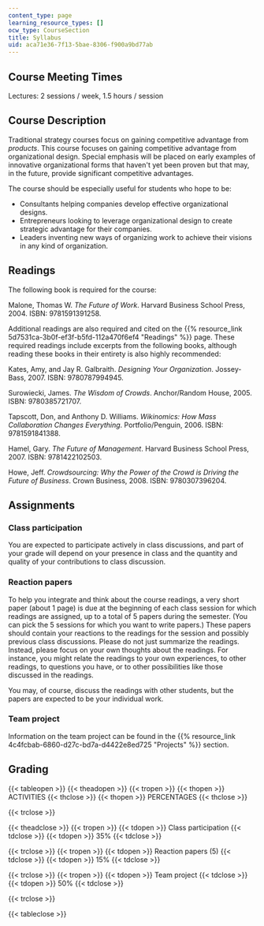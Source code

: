 ```yaml
---
content_type: page
learning_resource_types: []
ocw_type: CourseSection
title: Syllabus
uid: aca71e36-7f13-5bae-8306-f900a9bd77ab
---
```


Course Meeting Times
--------------------

Lectures: 2 sessions / week, 1.5 hours / session

Course Description
------------------

Traditional strategy courses focus on gaining competitive advantage from _products_. This course focuses on gaining competitive advantage from organizational design. Special emphasis will be placed on early examples of innovative organizational forms that haven't yet been proven but that may, in the future, provide significant competitive advantages.

The course should be especially useful for students who hope to be:

*   Consultants helping companies develop effective organizational designs.
*   Entrepreneurs looking to leverage organizational design to create strategic advantage for their companies.
*   Leaders inventing new ways of organizing work to achieve their visions in any kind of organization.

Readings
--------

The following book is required for the course:

Malone, Thomas W. _The Future of Work_. Harvard Business School Press, 2004. ISBN: 9781591391258.

Additional readings are also required and cited on the {{% resource_link 5d7531ca-3b0f-ef3f-b5fd-112a470f6ef4 "Readings" %}} page. These required readings include excerpts from the following books, although reading these books in their entirety is also highly recommended:

Kates, Amy, and Jay R. Galbraith. _Designing Your Organization_. Jossey-Bass, 2007. ISBN: 9780787994945.

Surowiecki, James. _The Wisdom of Crowds_. Anchor/Random House, 2005. ISBN: 9780385721707.

Tapscott, Don, and Anthony D. Williams. _Wikinomics: How Mass Collaboration Changes Everything_. Portfolio/Penguin, 2006. ISBN: 9781591841388.

Hamel, Gary. _The Future of Management_. Harvard Business School Press, 2007. ISBN: 9781422102503.

Howe, Jeff. _Crowdsourcing: Why the Power of the Crowd is Driving the Future of Business_. Crown Business, 2008. ISBN: 9780307396204.

Assignments
-----------

### Class participation

You are expected to participate actively in class discussions, and part of your grade will depend on your presence in class and the quantity and quality of your contributions to class discussion.

### Reaction papers

To help you integrate and think about the course readings, a very short paper (about 1 page) is due at the beginning of each class session for which readings are assigned, up to a total of 5 papers during the semester. (You can pick the 5 sessions for which you want to write papers.) These papers should contain your reactions to the readings for the session and possibly previous class discussions. Please do not just summarize the readings. Instead, please focus on your own thoughts about the readings. For instance, you might relate the readings to your own experiences, to other readings, to questions you have, or to other possibilities like those discussed in the readings.

You may, of course, discuss the readings with other students, but the papers are expected to be your individual work.

### Team project

Information on the team project can be found in the {{% resource_link 4c4fcbab-6860-d27c-bd7a-d4422e8ed725 "Projects" %}} section.

Grading
-------

{{< tableopen >}}
{{< theadopen >}}
{{< tropen >}}
{{< thopen >}}
ACTIVITIES
{{< thclose >}}
{{< thopen >}}
PERCENTAGES
{{< thclose >}}

{{< trclose >}}

{{< theadclose >}}
{{< tropen >}}
{{< tdopen >}}
Class participation
{{< tdclose >}}
{{< tdopen >}}
35%
{{< tdclose >}}

{{< trclose >}}
{{< tropen >}}
{{< tdopen >}}
Reaction papers (5)
{{< tdclose >}}
{{< tdopen >}}
15%
{{< tdclose >}}

{{< trclose >}}
{{< tropen >}}
{{< tdopen >}}
Team project
{{< tdclose >}}
{{< tdopen >}}
50%
{{< tdclose >}}

{{< trclose >}}

{{< tableclose >}}